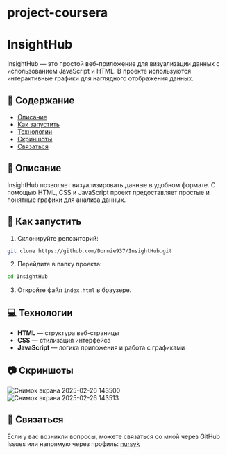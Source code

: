 # project-coursera
# InsightHub

InsightHub — это простой веб-приложение для визуализации данных с использованием JavaScript и HTML. В проекте используются интерактивные графики для наглядного отображения данных.

## 📂 Содержание
- [Описание](#описание)
- [Как запустить](#как-запустить)
- [Технологии](#технологии)
- [Скриншоты](#скриншоты)
- [Связаться](#связаться)

## 📝 Описание
InsightHub позволяет визуализировать данные в удобном формате. С помощью HTML, CSS и JavaScript проект предоставляет простые и понятные графики для анализа данных.

## 🚀 Как запустить
1. Склонируйте репозиторий:
```bash
git clone https://github.com/Donnie937/InsightHub.git
```
2. Перейдите в папку проекта:
```bash
cd InsightHub
```
3. Откройте файл `index.html` в браузере.

## 💻 Технологии
- **HTML** — структура веб-страницы
- **CSS** — стилизация интерфейса
- **JavaScript** — логика приложения и работа с графиками

## 📷 Скриншоты
![Снимок экрана 2025-02-26 143500](https://github.com/user-attachments/assets/4b69e503-e5b8-4396-a700-d8641516160b)
![Снимок экрана 2025-02-26 143513](https://github.com/user-attachments/assets/8e89dc16-9273-4262-b0ea-b6a11e16ff43)



## 📧 Связаться
Если у вас возникли вопросы, можете связаться со мной через GitHub Issues или напрямую через профиль: [nursyk](https://github.com/nursyk)
